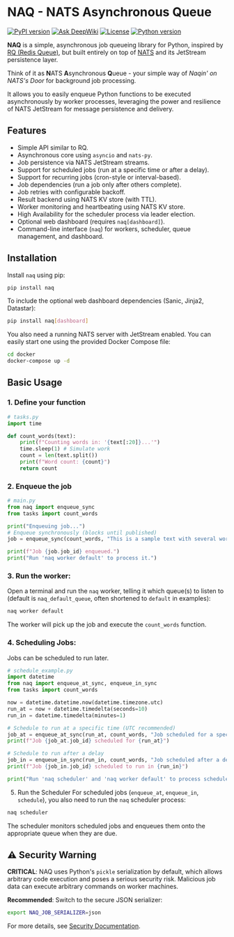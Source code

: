 # NAQ - NATS Asynchronous Queue

[![PyPI version](https://badge.fury.io/py/naq.svg)](https://badge.fury.io/py/naq) <!-- Placeholder - Add actual badge once published -->
[![Ask DeepWiki](https://deepwiki.com/badge.svg)](https://deepwiki.com/legout/naq)
[![License](https://img.shields.io/badge/license-MIT-blue.svg)](https://github.com/legout/naq/blob/main/LICENSE)
[![Python version](https://img.shields.io/badge/python-3.12%2B-blue.svg)](https://www.python.org/downloads/release/python-3120/)


**NAQ** is a simple, asynchronous job queueing library for Python, inspired by [RQ (Redis Queue)](https://python-rq.org/), but built entirely on top of [NATS](https://nats.io/) and its JetStream persistence layer.

Think of it as **N**ATS **A**synchronous **Q**ueue - your simple way of *Naqin' on NATS's Door* for background job processing.

It allows you to easily enqueue Python functions to be executed asynchronously by worker processes, leveraging the power and resilience of NATS JetStream for message persistence and delivery.

## Features

*   Simple API similar to RQ.
*   Asynchronous core using `asyncio` and `nats-py`.
*   Job persistence via NATS JetStream streams.
*   Support for scheduled jobs (run at a specific time or after a delay).
*   Support for recurring jobs (cron-style or interval-based).
*   Job dependencies (run a job only after others complete).
*   Job retries with configurable backoff.
*   Result backend using NATS KV store (with TTL).
*   Worker monitoring and heartbeating using NATS KV store.
*   High Availability for the scheduler process via leader election.
*   Optional web dashboard (requires `naq[dashboard]`).
*   Command-line interface (`naq`) for workers, scheduler, queue management, and dashboard.

## Installation

Install `naq` using pip:

```bash
pip install naq
```

To include the optional web dashboard dependencies (Sanic, Jinja2, Datastar):
```bash
pip install naq[dashboard]
```

You also need a running NATS server with JetStream enabled. You can easily start one using the provided Docker Compose file:
```bash
cd docker
docker-compose up -d
```

## Basic Usage
### 1. Define your function

```python
# tasks.py
import time

def count_words(text):
    print(f"Counting words in: '{text[:20]}...'")
    time.sleep(1) # Simulate work
    count = len(text.split())
    print(f"Word count: {count}")
    return count
```

### 2. Enqueue the job
```python
# main.py
from naq import enqueue_sync
from tasks import count_words

print("Enqueuing job...")
# Enqueue synchronously (blocks until published)
job = enqueue_sync(count_words, "This is a sample text with several words.")

print(f"Job {job.job_id} enqueued.")
print("Run 'naq worker default' to process it.")
```

### 3. Run the worker:

Open a terminal and run the `naq` worker, telling it which queue(s) to listen to (default is `naq_default_queue`, often shortened to `default` in examples):
```bash
naq worker default
```

The worker will pick up the job and execute the `count_words` function.

### 4. Scheduling Jobs:

Jobs can be scheduled to run later.

```python
# schedule_example.py
import datetime
from naq import enqueue_at_sync, enqueue_in_sync
from tasks import count_words

now = datetime.datetime.now(datetime.timezone.utc)
run_at = now + datetime.timedelta(seconds=10)
run_in = datetime.timedelta(minutes=1)

# Schedule to run at a specific time (UTC recommended)
job_at = enqueue_at_sync(run_at, count_words, "Job scheduled for a specific time.")
print(f"Job {job_at.job_id} scheduled for {run_at}")

# Schedule to run after a delay
job_in = enqueue_in_sync(run_in, count_words, "Job scheduled after a delay.")
print(f"Job {job_in.job_id} scheduled to run in {run_in}")

print("Run 'naq scheduler' and 'naq worker default' to process scheduled jobs.")
````

5. Run the Scheduler
For scheduled jobs (`enqueue_at`, `enqueue_in`, `schedule`), you also need to run the `naq` scheduler process:
```bash
naq scheduler
```
The scheduler monitors scheduled jobs and enqueues them onto the appropriate queue when they are due.

## ⚠️ Security Warning

**CRITICAL**: NAQ uses Python's `pickle` serialization by default, which allows arbitrary code execution and poses a serious security risk. Malicious job data can execute arbitrary commands on worker machines.

**Recommended**: Switch to the secure JSON serializer:
```bash
export NAQ_JOB_SERIALIZER=json
```

For more details, see [Security Documentation](docs/security.md).


